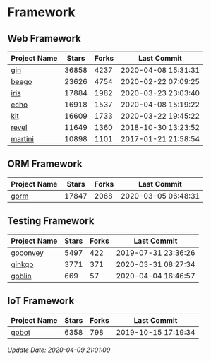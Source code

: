 # Framework

## Web Framework

| Project Name | Stars | Forks | Last Commit |
| ------------ | ----- | ----- | ----------- |
| [gin](https://github.com/gin-gonic/gin) | 36858 | 4237 | 2020-04-08 15:31:31 |
| [beego](https://github.com/astaxie/beego) | 23626 | 4754 | 2020-02-22 07:09:25 |
| [iris](https://github.com/kataras/iris) | 17884 | 1982 | 2020-03-23 23:03:40 |
| [echo](https://github.com/labstack/echo) | 16918 | 1537 | 2020-04-08 15:19:22 |
| [kit](https://github.com/go-kit/kit) | 16609 | 1733 | 2020-03-22 19:45:22 |
| [revel](https://github.com/revel/revel) | 11649 | 1360 | 2018-10-30 13:23:52 |
| [martini](https://github.com/go-martini/martini) | 10898 | 1101 | 2017-01-21 21:58:54 |

## ORM Framework

| Project Name | Stars | Forks | Last Commit |
| ------------ | ----- | ----- | ----------- |
| [gorm](https://github.com/jinzhu/gorm) | 17847 | 2068 | 2020-03-05 06:48:31 |

## Testing Framework

| Project Name | Stars | Forks | Last Commit |
| ------------ | ----- | ----- | ----------- |
| [goconvey](https://github.com/smartystreets/goconvey) | 5497 | 422 | 2019-07-31 23:36:26 |
| [ginkgo](https://github.com/onsi/ginkgo) | 3771 | 371 | 2020-03-31 08:27:34 |
| [goblin](https://github.com/franela/goblin) | 669 | 57 | 2020-04-04 16:46:57 |

## IoT Framework

| Project Name | Stars | Forks | Last Commit |
| ------------ | ----- | ----- | ----------- |
| [gobot](https://github.com/hybridgroup/gobot) | 6358 | 798 | 2019-10-15 17:19:34 |

*Update Date: 2020-04-09 21:01:09*